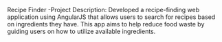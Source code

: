 Recipe Finder
-Project Description:
Developed a recipe-finding web application using AngularJS that allows users to search for recipes based on ingredients they have. This app aims to help reduce food waste by guiding users on how to utilize available ingredients.
